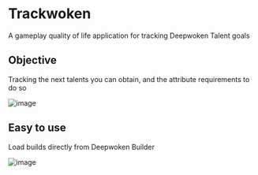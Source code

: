 # Trackwoken
 A gameplay quality of life application for tracking Deepwoken Talent goals

## Objective
 Tracking the next talents you can obtain, and the attribute requirements to do so

![image](https://github.com/user-attachments/assets/1aba9f88-afbe-4673-8c7c-9c5e93b2e111)

## Easy to use
 Load builds directly from Deepwoken Builder

 ![image](https://github.com/user-attachments/assets/d7c691e3-e352-4fd2-93af-52c8687434a2)

